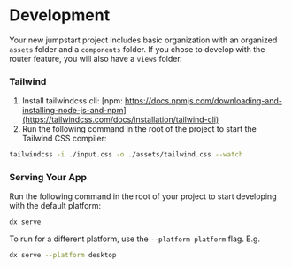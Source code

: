 # Development

Your new jumpstart project includes basic organization with an organized `assets` folder and a `components` folder.
If you chose to develop with the router feature, you will also have a `views` folder.

### Tailwind
1. Install tailwindcss cli: [npm: https://docs.npmjs.com/downloading-and-installing-node-js-and-npm](https://tailwindcss.com/docs/installation/tailwind-cli)
2. Run the following command in the root of the project to start the Tailwind CSS compiler:

```bash
tailwindcss -i ./input.css -o ./assets/tailwind.css --watch
```

### Serving Your App

Run the following command in the root of your project to start developing with the default platform:

```bash
dx serve
```

To run for a different platform, use the `--platform platform` flag. E.g.
```bash
dx serve --platform desktop
```

